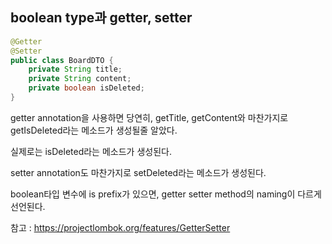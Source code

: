 ## boolean type과 getter, setter

```java
@Getter
@Setter
public class BoardDTO {
    private String title;
    private String content;
    private boolean isDeleted;
}
```

getter annotation을 사용하면 당연히, getTitle, getContent와 마찬가지로 getIsDeleted라는 메소드가 생성될줄 알았다.

실제로는 isDeleted라는 메소드가 생성된다.

setter annotation도 마찬가지로 setDeleted라는 메소드가 생성된다.

boolean타입 변수에 is prefix가 있으면, getter setter method의 naming이 다르게 선언된다. 

참고 : https://projectlombok.org/features/GetterSetter

